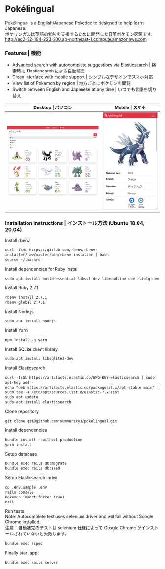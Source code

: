 # Pokélingual

Pokélingual is a English/Japanese Pokedex to designed to help learn Japanese.  
ポケリンガルは英語の勉強を支援するために開発した日英ポケモン図鑑です。  
http://ec2-52-194-223-200.ap-northeast-1.compute.amazonaws.com

### Features | 機能
- Advanced search with autocomplete suggestions via Elasticsearch | 検索時に Elasticsearch による自動補完
- Clean interface with mobile support | シンプルなデザインでスマホ対応
- View list of Pokemon by region | 地方ごとにポケモンを閲覧
- Switch between English and Japanese at any time | いつでも言語を切り替え

| Desktop \| パソコン | Mobile \| スマホ |
|:---:|:---:|
| ![](public/screenshots/desktop.png) | ![](public/screenshots/mobile.png) |

### Installation instructions | インストール方法 (Ubuntu 18.04, 20.04)

Install rbenv

    curl -fsSL https://github.com/rbenv/rbenv-installer/raw/master/bin/rbenv-installer | bash
    source ~/.bashrc

Install dependencies for Ruby install

    sudo apt install build-essential libssl-dev libreadline-dev zlib1g-dev

Install Ruby 2.7.1

    rbenv install 2.7.1
    rbenv global 2.7.1

Install Node.js

    sudo apt install nodejs

Install Yarn

    npm install -g yarn

Install SQLite client library

    sudo apt install libsqlite3-dev

Install Elasticsearch

    curl -fsSL https://artifacts.elastic.co/GPG-KEY-elasticsearch | sudo apt-key add -
    echo "deb https://artifacts.elastic.co/packages/7.x/apt stable main" | sudo tee -a /etc/apt/sources.list.d/elastic-7.x.list
    sudo apt update
    sudo apt install elasticsearch

Clone repository

    git clone git@github.com:summersky1/pokelingual.git

Install dependencies

    bundle install --without production
    yarn install

Setup database

    bundle exec rails db:migrate
    bundle exec rails db:seed

Setup Elasticsearch index

    cp .env.sample .env
    rails console
    Pokemon.import(force: true)
    exit

Run tests  
Note: Autocomplete test uses selenium driver and will fail without Google Chrome installed.  
注意：自動補完のテストは selenium 仕様によって Google Chrome がインストールされていないと失敗します。

    bundle exec rspec

Finally start app!

    bundle exec rails server
